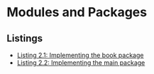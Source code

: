 # Modules and Packages

## Listings

- [Listing 2.1: Implementing the book package](../../../all-listings/02-go-crash-course/01-implementing-the-book-package.md)
- [Listing 2.2: Implementing the main package](../../../all-listings/02-go-crash-course/02-implementing-the-main-package.md)
